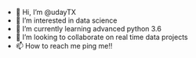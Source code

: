- 👋 Hi, I’m @udayTX
- 👀 I’m interested in data science
- 🌱 I’m currently learning advanced python 3.6
- 💞️ I’m looking to collaborate on real time data projects
- 📫 How to reach me ping me!!

<!---
udayTX/udayTX is a ✨ special ✨ repository because its `README.md` (this file) appears on your GitHub profile.
You can click the Preview link to take a look at your changes.
--->
